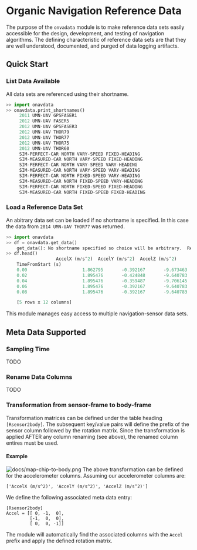# Organic Navigation Reference Data

The purpose of the `onvadata` module is to make reference data sets easily accessible for the design, development, and testing of navigation algorithms.  The defining characteristic of reference data sets are that they are well understood, documented, and purged of data logging artifacts.

## Quick Start

### List Data Available
All data sets are referenced using their shortname.
```python
>> import onavdata
>> onavdata.print_shortnames()
	 2011 UMN-UAV GPSFASER1
	 2012 UMN-UAV FASER5
	 2012 UMN-UAV GPSFASER3
	 2012 UMN-UAV THOR79
	 2012 UMN-UAV THOR77
	 2012 UMN-UAV THOR75
	 2012 UMN-UAV THOR60
	 SIM-PERFECT-CAR NORTH VARY-SPEED FIXED-HEADING
	 SIM-MEASURED-CAR NORTH VARY-SPEED FIXED-HEADING
	 SIM-PERFECT-CAR NORTH VARY-SPEED VARY-HEADING
	 SIM-MEASURED-CAR NORTH VARY-SPEED VARY-HEADING
	 SIM-PERFECT-CAR NORTH FIXED-SPEED VARY-HEADING
	 SIM-MEASURED-CAR NORTH FIXED-SPEED VARY-HEADING
	 SIM-PERFECT-CAR NORTH FIXED-SPEED FIXED-HEADING
	 SIM-MEASURED-CAR NORTH FIXED-SPEED FIXED-HEADING
```

### Load a Reference Data Set
An abitrary data set can be loaded if no shortname is specified.  In this case the data from `2014 UMN-UAV THOR77` was returned.
```python
>> import onavdata
>> df = onavdata.get_data()
	get_data(): No shortname specified so choice will be arbitrary.  Returning: 2014 UMN-UAV THOR77
>> df.head()
		           AccelX (m/s^2)  AccelY (m/s^2)  AccelZ (m/s^2)       ...         AngleHeading (rad)  AnglePitch (rad)  AngleRoll (rad)
	TimeFromStart (s)                                                       ...
	0.00                     1.862795       -0.392167       -9.673463       ...                   1.004700          0.192806         0.006130
	0.02                     1.895476       -0.424848       -9.640783       ...                   1.004225          0.192856         0.006130
	0.04                     1.895476       -0.359487       -9.706145       ...                   1.003786          0.192888         0.006259
	0.06                     1.895476       -0.392167       -9.640783       ...                   1.003258          0.192990         0.006354
	0.08                     1.895476       -0.392167       -9.640783       ...                   1.002907          0.193056         0.006482

	[5 rows x 12 columns]
```

This module manages easy access to multiple navigation-sensor data sets.

## Meta Data Supported

### Sampling Time

TODO

### Rename Data Columns

TODO

### Transformation from sensor-frame to body-frame

Transformation matrices can be defined under the table heading `[Rsensor2body]`.  The subsequent key/value pairs will define the prefix of the sensor column followed by the rotation matrix.  Since the transformation is applied AFTER any column renaming (see above), the renamed column entires must be used.

#### Example
![docs/map-chip-to-body.png](docs/map-chip-to-body.png)
The above transformation can be defined for the accelerometer columns.  Assuming our accelerometer columns are:

	['AccelX (m/s^2)', 'AccelY (m/s^2)', 'AccelZ (m/s^2)']

We define the following associated meta data entry:
```
[Rsensor2body]
Accel = [[ 0, -1,  0], 
         [-1,  0,  0],
         [ 0,  0, -1]]
```
The module will automatically find the associated columns with the `Accel` prefix and apply the defined rotation matrix.

